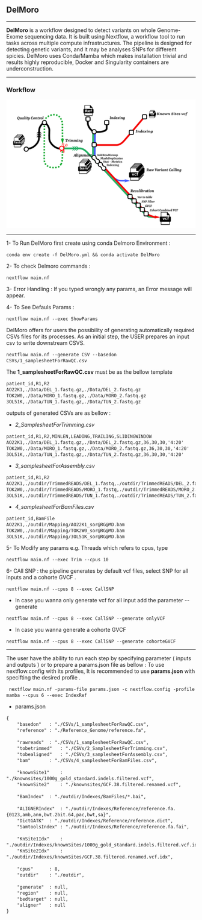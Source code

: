 ## DelMoro 
---

**DelMoro** is a workflow designed to detect variants on whole Genome- Exome sequencing data. It is built using Nextflow, a workflow tool to run tasks across multiple compute infrastructures. The pipeline is designed for detecting genetic variants, and it may be analyses SNPs for different spicies. DelMoro uses Conda/Mamba which makes installation trivial and results highly reproducible, Docker and Singularity containers are underconstruction.

---
### Workflow

![Pipeline](./pipelineDelMoro.png)

---
1- To Run DelMoro first create using conda Delmoro Environment : 
~~~
conda env create -f DelMoro.yml && conda activate DelMoro
~~~
2- To check Delmoro commands :  
~~~
nextflow main.nf 
~~~
3- Error Handling : If you typed wrongly any params, an Error message will appear.

4- To See Defauls Params : 
~~~
nextflow main.nf --exec ShowParams
~~~

DelMoro offers for users the possibility of generating automatically required CSVs files for its processes. As an initial step, the USER prepares an input csv to write downstream CSVS.
~~~
nextflow main.nf --generate CSV --basedon CSVs/1_samplesheetForRawQC.csv 
~~~
The **1_samplesheetForRawQC.csv**  must be as the bellow template 
~~~
patient_id,R1,R2
AO22K1,./Data/DEL_1.fastq.gz,./Data/DEL_2.fastq.gz
TOK2W0,./Data/MORO_1.fastq.gz,./Data/MORO_2.fastq.gz
3OL51K,./Data/TUN_1.fastq.gz,./Data/TUN_2.fastq.gz
~~~
outputs of generated CSVs are as bellow : 

- *2_SamplesheetForTrimming.csv*
~~~
patient_id,R1,R2,MINLEN,LEADING,TRAILING,SLIDINGWINDOW
AO22K1,./Data/DEL_1.fastq.gz,./Data/DEL_2.fastq.gz,36,30,30,'4:20'
TOK2W0,./Data/MORO_1.fastq.gz,./Data/MORO_2.fastq.gz,36,30,30,'4:20'
3OL51K,./Data/TUN_1.fastq.gz,./Data/TUN_2.fastq.gz,36,30,30,'4:20'
~~~
 
- *3_samplesheetForAssembly.csv*

~~~
patient_id,R1,R2
AO22K1,./outdir/TrimmedREADS/DEL_1.fastq,./outdir/TrimmedREADS/DEL_2.fastq
TOK2W0,./outdir/TrimmedREADS/MORO_1.fastq,./outdir/TrimmedREADS/MORO_2.fastq
3OL51K,./outdir/TrimmedREADS/TUN_1.fastq,./outdir/TrimmedREADS/TUN_2.fastq
~~~
- *4_samplesheetForBamFiles.csv*
~~~
patient_id,BamFile
AO22K1,./outdir/Mapping/AO22K1_sor@RG@MD.bam
TOK2W0,./outdir/Mapping/TOK2W0_sor@RG@MD.bam
3OL51K,./outdir/Mapping/3OL51K_sor@RG@MD.bam
~~~
5- To Modify any params e.g. Threads which refers to cpus, type 
~~~
nextflow main.nf --exec Trim --cpus 10
~~~

6- CAll SNP : the pipeline generates by default vcf files, select SNP for all inputs and a cohorte GVCF  . 
~~~
nextflow main.nf --cpus 8 --exec CallSNP 
~~~
  * In case you wanna only generate vcf for all input add the parameter --generate
~~~
nextflow main.nf --cpus 8 --exec CallSNP --generate onlyVCF
~~~
  * In case you wanna generate a cohorte GVCF 
~~~
nextflow main.nf --cpus 8 --exec CallSNP --generate cohorteGVCF
~~~
---
The user have the ability to run each step by specifying parameter ( inputs and outputs ) or to prepare a params.json file as bellow : To use nextflow.config with its profiles, It is recommended to use **params.json** with specifting the desired profile .
~~~
 nextflow main.nf -params-file params.json -c nextflow.config -profile mamba --cpus 6 --exec IndexRef 
~~~ 

 - params.json 
 
~~~
{
	"basedon"	: "./CSVs/1_samplesheetForRawQC.csv",  		 
	"reference"	: "./Reference_Genome/reference.fa",		 

	"rawreads"	: "./CSVs/1_samplesheetForRawQC.csv", 		 
	"tobetrimmed"	: "./CSVs/2_SamplesheetForTrimming.csv",		 
	"tobealigned"	: "./CSVs/3_samplesheetForAssembly.csv",		 
	"bam"		: "./CSVs/4_samplesheetForBamFiles.csv",  			 

	"knownSite1"	: "./knownsites/1000g_gold_standard.indels.filtered.vcf", 	 
	"knownSite2"	: "./knownsites/GCF.38.filtered.renamed.vcf",			

	"BamIndex"	: "./outdir/Indexes/BamFiles/*.bai",					   	  

	"ALIGNERIndex"	: "./outdir/Indexes/Reference/reference.fa.{0123,amb,ann,bwt.2bit.64,pac,bwt,sa}",       
	"DictGATK"	: "./outdir/Indexes/Reference/reference.dict",				        
	"SamtoolsIndex"	: "./outdir/Indexes/Reference/reference.fa.fai",  			              

	"KnSite1Idx"	: "./outdir/Indexes/knownSites/1000g_gold_standard.indels.filtered.vcf.idx",    
	"KnSite2Idx"	: "./outdir/Indexes/knownSites/GCF.38.filtered.renamed.vcf.idx",		   

	"cpus"		: 8,
	"outdir"	: "./outdir",

	"generate"	: null,
	"region"	: null,
	"bedtarget"	: null,
	"aligner"	: null
}

~~~




